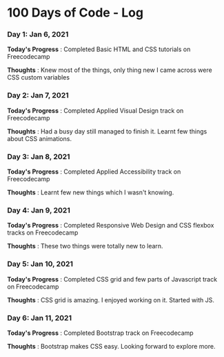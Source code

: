 #  100 Days of Code - Log

### Day 1: Jan 6, 2021

**Today's Progress** : Completed Basic HTML and CSS tutorials on Freecodecamp

**Thoughts** : Knew most of the things, only thing new I came across were CSS custom variables

### Day 2: Jan 7, 2021

**Today's Progress** : Completed Applied Visual Design track on Freecodecamp

**Thoughts** : Had a busy day still managed to finish it. Learnt few things about CSS animations.

### Day 3: Jan 8, 2021

**Today's Progress** : Completed Applied Accessibility track on Freecodecamp

**Thoughts** : Learnt few new things which I wasn't knowing.

### Day 4: Jan 9, 2021

**Today's Progress** : Completed Responsive Web Design and CSS flexbox tracks on Freecodecamp

**Thoughts** : These two things were totally new to learn.

### Day 5: Jan 10, 2021

**Today's Progress** : Completed CSS grid and few parts of Javascript track on Freecodecamp

**Thoughts** : CSS grid is amazing. I enjoyed working on it. Started with JS.

### Day 6: Jan 11, 2021

**Today's Progress** : Completed Bootstrap track on Freecodecamp

**Thoughts** : Bootstrap makes CSS easy. Looking forward to explore more.
